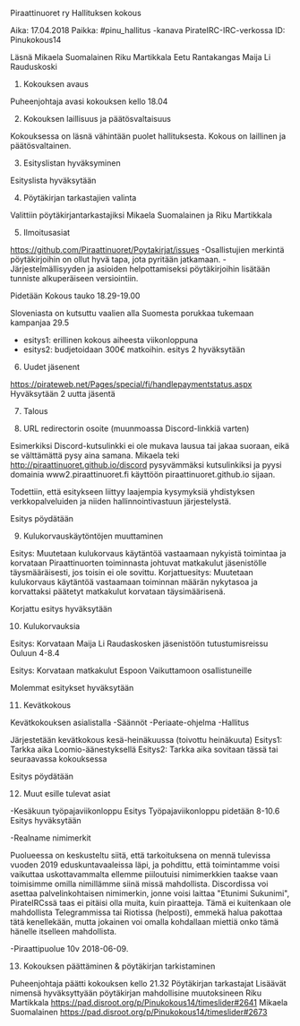 

Piraattinuoret ry
Hallituksen kokous

Aika: 17.04.2018
Paikka:  #pinu_hallitus -kanava PirateIRC-IRC-verkossa
ID: Pinukokous14

Läsnä
Mikaela Suomalainen
Riku Martikkala
Eetu Rantakangas
Maija Li Rauduskoski

1. Kokouksen avaus

Puheenjohtaja avasi kokouksen kello 18.04


2. Kokouksen laillisuus ja päätösvaltaisuus

Kokouksessa on läsnä vähintään puolet hallituksesta. Kokous on laillinen ja päätösvaltainen.


3. Esityslistan hyväksyminen

Esityslista hyväksytään


4. Pöytäkirjan tarkastajien valinta

Valittiin pöytäkirjantarkastajiksi Mikaela Suomalainen ja Riku Martikkala


5. Ilmoitusasiat

https://github.com/Piraattinuoret/Poytakirjat/issues
-Osallistujien merkintä pöytäkirjoihin on ollut hyvä tapa, jota pyritään jatkamaan.
-Järjestelmällisyyden ja asioiden helpottamiseksi pöytäkirjoihin lisätään tunniste alkuperäiseen versiointiin.
 
 Pidetään Kokous tauko 18.29-19.00

Sloveniasta on kutsuttu vaalien alla Suomesta porukkaa tukemaan kampanjaa 29.5
- esitys1: erillinen kokous aiheesta viikonloppuna
- esitys2: budjetoidaan 300€ matkoihin.
esitys 2 hyväksytään

6. Uudet jäsenent

https://pirateweb.net/Pages/special/fi/handlepaymentstatus.aspx
Hyväksytään 2 uutta jäsentä


7. Talous

8. URL redirectorin osoite (muunmoassa Discord-linkkiä varten)

Esimerkiksi Discord-kutsulinkki ei ole mukava lausua tai jakaa suoraan, eikä se välttämättä pysy aina samana. Mikaela teki http://piraattinuoret.github.io/discord pysyvämmäksi kutsulinkiksi ja pyysi domainia www2.piraattinuoret.fi käyttöön piraattinuoret.github.io sijaan.

Todettiin, että esitykseen liittyy laajempia kysymyksiä yhdistyksen verkkopalveluiden ja niiden hallinnointivastuun järjestelystä. 

Esitys pöydätään


9. Kulukorvauskäytöntöjen muuttaminen
 
Esitys: Muutetaan kulukorvaus käytäntöä vastaamaan nykyistä toimintaa ja korvataan Piraattinuorten toiminnasta johtuvat matkakulut jäsenistölle täysmääräisesti, jos toisin ei ole sovittu. 
Korjattuesitys: Muutetaan kulukorvaus käytäntöä vastaamaan toiminnan määrän nykytasoa ja korvattaksi päätetyt matkakulut korvataan täysimäärisenä.

Korjattu esitys hyväksytään


10. Kulukorvauksia

Esitys: Korvataan Maija Li Raudaskosken jäsenistöön tutustumisreissu Ouluun 4-8.4

Esitys: Korvataan matkakulut Espoon Vaikuttamoon osallistuneille

Molemmat esitykset hyväksytään 


11. Kevätkokous

Kevätkokouksen asialistalla
-Säännöt
-Periaate-ohjelma
-Hallitus

Järjestetään kevätkokous kesä-heinäkuussa (toivottu heinäkuuta)
Esitys1: Tarkka aika Loomio-äänestyksellä
Esitys2: Tarkka aika sovitaan tässä tai seuraavassa kokouksessa

Esitys pöydätään


12.  Muut esille tulevat asiat

-Kesäkuun työpajaviikonloppu
Esitys Työpajaviikonloppu pidetään 8-10.6 
Esitys hyväksytään

-Realname nimimerkit

Puolueessa on keskusteltu siitä, että tarkoituksena on mennä tulevissa vuoden 2019 eduskuntavaaleissa läpi, ja pohdittu, että toimintamme voisi vaikuttaa uskottavammalta ellemme piiloutuisi nimimerkkien taakse vaan toimisimme omilla nimillämme siinä missä mahdollista. Discordissa voi asettaa palvelinkohtaisen nimimerkin, jonne voisi laittaa "Etunimi Sukunimi", PirateIRCssä taas ei pitäisi olla muita, kuin piraatteja.
Tämä ei kuitenkaan ole mahdollista Telegrammissa tai Riotissa (helposti), emmekä halua pakottaa tätä kenellekään, mutta jokainen voi omalla kohdallaan miettiä onko tämä hänelle itselleen mahdollista.

-Piraattipuolue 10v 2018-06-09.

13. Kokouksen päättäminen & pöytäkirjan tarkistaminen

Puheenjohtaja päätti kokouksen kello 21.32
Pöytäkirjan tarkastajat Lisäävät nimensä hyväksyttyään pöytäkirjan mahdollisine muutoksineen
Riku Martikkala  https://pad.disroot.org/p/Pinukokous14/timeslider#2641
Mikaela Suomalainen https://pad.disroot.org/p/Pinukokous14/timeslider#2673
